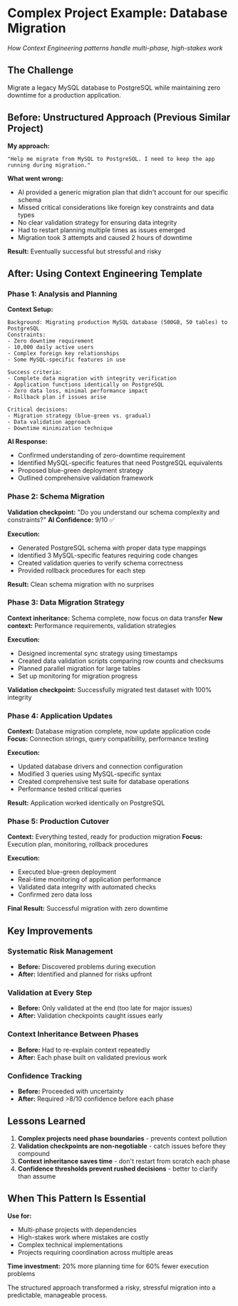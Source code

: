 # Complex Project Example: Database Migration

*How Context Engineering patterns handle multi-phase, high-stakes work*

## The Challenge

Migrate a legacy MySQL database to PostgreSQL while maintaining zero downtime for a production application.

## Before: Unstructured Approach (Previous Similar Project)

**My approach:**
```
"Help me migrate from MySQL to PostgreSQL. I need to keep the app running during migration."
```

**What went wrong:**
- AI provided a generic migration plan that didn't account for our specific schema
- Missed critical considerations like foreign key constraints and data types
- No clear validation strategy for ensuring data integrity
- Had to restart planning multiple times as issues emerged
- Migration took 3 attempts and caused 2 hours of downtime

**Result:** Eventually successful but stressful and risky

## After: Using Context Engineering Template

### Phase 1: Analysis and Planning

**Context Setup:**
```
Background: Migrating production MySQL database (500GB, 50 tables) to PostgreSQL
Constraints: 
- Zero downtime requirement
- 10,000 daily active users
- Complex foreign key relationships
- Some MySQL-specific features in use

Success criteria:
- Complete data migration with integrity verification
- Application functions identically on PostgreSQL
- Zero data loss, minimal performance impact
- Rollback plan if issues arise

Critical decisions:
- Migration strategy (blue-green vs. gradual)
- Data validation approach
- Downtime minimization technique
```

**AI Response:**
- Confirmed understanding of zero-downtime requirement
- Identified MySQL-specific features that need PostgreSQL equivalents
- Proposed blue-green deployment strategy
- Outlined comprehensive validation framework

### Phase 2: Schema Migration

**Validation checkpoint:** "Do you understand our schema complexity and constraints?"
**AI Confidence:** 9/10 ✅

**Execution:**
- Generated PostgreSQL schema with proper data type mappings
- Identified 3 MySQL-specific features requiring code changes
- Created validation queries to verify schema correctness
- Provided rollback procedures for each step

**Result:** Clean schema migration with no surprises

### Phase 3: Data Migration Strategy

**Context inheritance:** Schema complete, now focus on data transfer
**New context:** Performance requirements, validation strategies

**Execution:**
- Designed incremental sync strategy using timestamps
- Created data validation scripts comparing row counts and checksums
- Planned parallel migration for large tables
- Set up monitoring for migration progress

**Validation checkpoint:** Successfully migrated test dataset with 100% integrity

### Phase 4: Application Updates

**Context:** Database migration complete, now update application code
**Focus:** Connection strings, query compatibility, performance testing

**Execution:**
- Updated database drivers and connection configuration
- Modified 3 queries using MySQL-specific syntax
- Created comprehensive test suite for database operations
- Performance tested critical queries

**Result:** Application worked identically on PostgreSQL

### Phase 5: Production Cutover

**Context:** Everything tested, ready for production migration
**Focus:** Execution plan, monitoring, rollback procedures

**Execution:**
- Executed blue-green deployment
- Real-time monitoring of application performance
- Validated data integrity with automated checks
- Confirmed zero data loss

**Final Result:** Successful migration with zero downtime

## Key Improvements

### Systematic Risk Management
- **Before:** Discovered problems during execution
- **After:** Identified and planned for risks upfront

### Validation at Every Step
- **Before:** Only validated at the end (too late for major issues)
- **After:** Validation checkpoints caught issues early

### Context Inheritance Between Phases
- **Before:** Had to re-explain context repeatedly
- **After:** Each phase built on validated previous work

### Confidence Tracking
- **Before:** Proceeded with uncertainty
- **After:** Required >8/10 confidence before each phase

## Lessons Learned

1. **Complex projects need phase boundaries** - prevents context pollution
2. **Validation checkpoints are non-negotiable** - catch issues before they compound
3. **Context inheritance saves time** - don't restart from scratch each phase
4. **Confidence thresholds prevent rushed decisions** - better to clarify than assume

## When This Pattern Is Essential

**Use for:**
- Multi-phase projects with dependencies
- High-stakes work where mistakes are costly
- Complex technical implementations
- Projects requiring coordination across multiple areas

**Time investment:** 20% more planning time for 60% fewer execution problems

The structured approach transformed a risky, stressful migration into a predictable, manageable process.